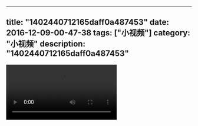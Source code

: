 
---
title: "1402440712165daff0a487453"
date: 2016-12-09-00-47-38
tags: ["小视频"]
category: "小视频"
description: "1402440712165daff0a487453"
---
<video src="http://ohtsqip0g.bkt.clouddn.com/1402440712165daff0a487453.mp4" controls="controls"></video>
